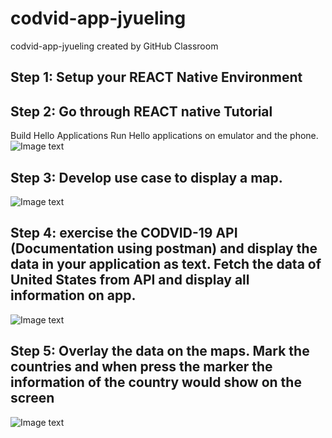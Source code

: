 # codvid-app-jyueling
codvid-app-jyueling created by GitHub Classroom

## Step 1:  Setup your REACT Native Environment
## Step 2:  Go through REACT native Tutorial
Build Hello Applications
Run Hello applications on emulator and the phone.
![Image text](https://github.com/BUEC500C1/codvid-app-jyueling/raw/master/screenshot1.png)
## Step 3:  Develop use case to display a map.
![Image text](https://github.com/BUEC500C1/codvid-app-jyueling/raw/master/screenshot2.png)
## Step 4:  exercise the CODVID-19 API (Documentation using postman) and display the data in your application as text. Fetch the data of United States from API and display all information on app.
![Image text](https://github.com/BUEC500C1/codvid-app-jyueling/raw/master/screenshot4.png)
## Step 5:  Overlay the data on the maps. Mark the countries and when press the marker the information of the country would show on the screen
![Image text](https://github.com/BUEC500C1/codvid-app-jyueling/raw/master/screenshot3.png)
